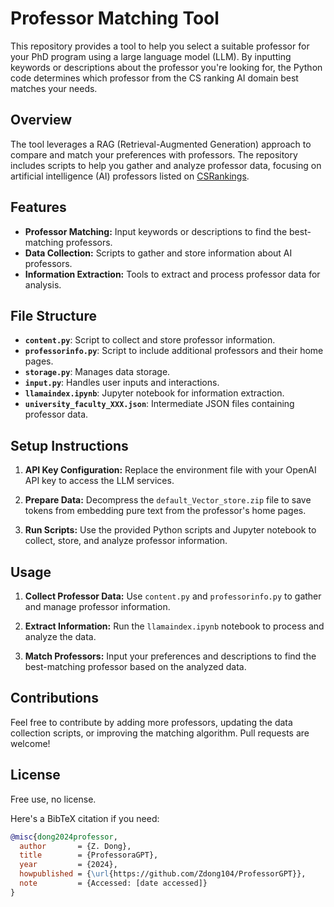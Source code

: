 # Professor Matching Tool

This repository provides a tool to help you select a suitable professor for your PhD program using a large language model (LLM). By inputting keywords or descriptions about the professor you're looking for, the Python code determines which professor from the CS ranking AI domain best matches your needs.

## Overview

The tool leverages a RAG (Retrieval-Augmented Generation) approach to compare and match your preferences with professors. The repository includes scripts to help you gather and analyze professor data, focusing on artificial intelligence (AI) professors listed on [CSRankings](https://csrankings.org/#/index?ai&vision&mlmining&nlp&inforet&us).

## Features

- **Professor Matching:** Input keywords or descriptions to find the best-matching professors.
- **Data Collection:** Scripts to gather and store information about AI professors.
- **Information Extraction:** Tools to extract and process professor data for analysis.

## File Structure

- **`content.py`**: Script to collect and store professor information.
- **`professorinfo.py`**: Script to include additional professors and their home pages.
- **`storage.py`**: Manages data storage.
- **`input.py`**: Handles user inputs and interactions.
- **`llamaindex.ipynb`**: Jupyter notebook for information extraction.
- **`university_faculty_XXX.json`**: Intermediate JSON files containing professor data.

## Setup Instructions

1. **API Key Configuration:** Replace the environment file with your OpenAI API key to access the LLM services.

2. **Prepare Data:** Decompress the `default_Vector_store.zip` file to save tokens from embedding pure text from the professor's home pages.

3. **Run Scripts:** Use the provided Python scripts and Jupyter notebook to collect, store, and analyze professor information.

## Usage

1. **Collect Professor Data:** Use `content.py` and `professorinfo.py` to gather and manage professor information.

2. **Extract Information:** Run the `llamaindex.ipynb` notebook to process and analyze the data.

3. **Match Professors:** Input your preferences and descriptions to find the best-matching professor based on the analyzed data.

## Contributions

Feel free to contribute by adding more professors, updating the data collection scripts, or improving the matching algorithm. Pull requests are welcome!

## License

Free use, no license. 


Here's a BibTeX citation if you need:

```bibtex
@misc{dong2024professor,
  author       = {Z. Dong},
  title        = {ProfessoraGPT},
  year         = {2024},
  howpublished = {\url{https://github.com/Zdong104/ProfessorGPT}},
  note         = {Accessed: [date accessed]}
}
```
